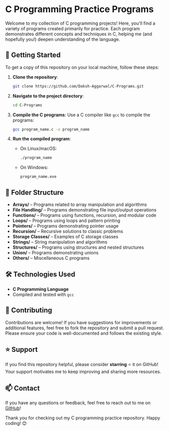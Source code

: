 # C Programming Practice Programs

Welcome to my collection of C programming projects! Here, you'll find a variety of programs created primarily for practice. Each program demonstrates different concepts and techniques in C, helping me (and hopefully you!) deepen understanding of the language.

## 🚀 Getting Started

To get a copy of this repository on your local machine, follow these steps:

1. **Clone the repository**:
   ```bash
   git clone https://github.com/Daksh-Aggarwal/C-Programs.git
   ```

2. **Navigate to the project directory**:
   ```bash
   cd C-Programs
   ```

3. **Compile the C programs**:
   Use a C compiler like `gcc` to compile the programs:
   ```bash
   gcc program_name.c -o program_name
   ```

4. **Run the compiled program**:
   - On Linux/macOS:
     ```bash
     ./program_name
     ```
   - On Windows:
     ```cmd
     program_name.exe
     ```

## 📂 Folder Structure

- **Arrays/** – Programs related to array manipulation and algorithms
- **File Handling/** – Programs demonstrating file input/output operations
- **Functions/** – Programs using functions, recursion, and modular code
- **Loops/** – Programs using loops and pattern printing
- **Pointers/** – Programs demonstrating pointer usage
- **Recursion/** – Recursive solutions to classic problems
- **Storage Classes/** – Examples of C storage classes
- **Strings/** – String manipulation and algorithms
- **Structures/** – Programs using structures and nested structures
- **Union/** – Programs demonstrating unions
- **Others/** – Miscellaneous C programs

## 🛠️ Technologies Used

- **C Programming Language**
- Compiled and tested with `gcc`

## 🤝 Contributing

Contributions are welcome! If you have suggestions for improvements or additional features, feel free to fork the repository and submit a pull request. Please ensure your code is well-documented and follows the existing style.

## ⭐ Support

If you find this repository helpful, please consider **starring** ⭐ it on GitHub! Your support motivates me to keep improving and sharing more resources.

## 📫 Contact

If you have any questions or feedback, feel free to reach out to me on [GitHub](https://github.com/Daksh-Aggarwal)!

Thank you for checking out my C programming practice repository. Happy coding! 😊

